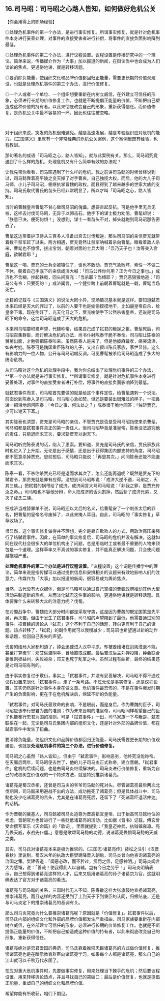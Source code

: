 ## 16.司马昭：司马昭之心路人皆知，如何做好危机公关
【你会用得上的职场经验】


◎处理危机事件的第一个办法，是进行事实修复。所谓事实修复，就是针对危机事件本身进行妥善处理，对事件的直接受害者进行补偿，将事件的直接负面影响降到最低。


◎处理危机事件的第二个办法，进行议程设置。议程设置是传播研究中的一个理论。简单来说，传播媒介作为「大事」加以报道的新闻，在舆论当中也会成为人们谈论的焦点。更通俗地讲，就是转移话题。


◎要消除负能量，使组织文化和品牌价值都回归正能量，需要更长期的价值观建设，也就是处理危机事件的第三个办法，进行价值修复。


◎一个人或者一个单位、一个组织想要重新在内树立威信，在外建立可信任的形象，必须进行长期的价值修复工作。也就是不断提倡正能量的价值，不断把自己塑造成这种价值的持有者。以此来彻底改变自己的形象，重新获得信任。而价值修复，是危机公关中最不容易的一环，因此也往往被忽略。


 


  



对于组织来说，突发的危机很难避免。越是高速发展，越是考验组织应对危机的能力。《三国演义》里就有一个非常经典的危机公关案例，这个案例里既有经验，也有教训。


那句著名的成语「司马昭之心，路人皆知」，就与此案例有关。那么，司马昭究竟遇到了什么样的危机，处理危机又有什么简单有效的办法呢？


让我先带你看看，司马昭遇到了什么样的危机。我之前讲司马懿的时候曾经说到过，司马懿靠着高平陵之变灭掉了对手曹爽，自己独揽大权。而后，他的大儿子司马师，小儿子司马昭，相继执掌曹魏的政权，而且得到了越来越多的世家大族的支持。司马氏取代曹氏的苗头已经非常明显了，所以才叫「司马昭之心，路人皆知」。


当时的曹魏皇帝曹髦不甘心做司马昭的傀儡，想要奋起反抗。可是他手里无兵无权，这样去讨伐司马昭，无异于以卵击石。他手下的谋士极力劝阻，曹髦却说：「朕意已决，便死何惧！」没想到，谋士一看苗头不对，掉头就跑到司马昭那告密去了。


曹髦这边带着护卫侍从三百多人准备出宫去讨伐叛逆，那头司马昭的亲信贾充就带着数千禁军赶了过来。两方相遇，贾充竟然让禁军呐喊着杀向曹髦。眼看着敌人杀来，曹髦也不惊慌，拔出宝剑，朝着对面的士兵大喝：「吾乃天子也！汝等突入宫庭，欲弑君耶？」


曹髦这一喝，贾充的士兵全被镇住了，谁也不敢动。贾充气急败坏，索性一不做二不休，朝着自己手底下的亲信成济大喊：「司马公养你何用？正为今日之事也。」成济也不含糊，抄起铁戟，回头问贾充：「当杀耶？当缚耶？」贾充恶狠狠地道：「司马公有令：只要死的！」成济闻言，一个健步跨上前朝着曹髦就是一戟，曹髦当场死亡。


史籍的记载与《三国演义》的说法大同小异，现场情况基本就是这样。要知道弑君本来已经是天大的罪过了，以前的人要干也是偷偷摸摸地干，比如逼皇帝自杀，给皇帝下毒。现在倒好了，光天化日之下，贾充唆使手下公然杀害皇帝，还说是司马昭下的命令，这给司马昭造成了天大的危机。


本来司马昭要积累声望，代魏称帝，结果自己成了弑君的叛逆之臣。曹髦死后，司马昭召集群臣，商讨解决危机的办法，尚书仆射陈泰干脆不奉命。司马昭让陈泰的舅舅出面，才勉强把陈泰叫来。虽然陈泰人是来了，但是他披麻戴孝，痛哭流涕，如丧考妣。陈泰可是魏国重臣陈群的儿子，又出自颍川陈氏家族，家世显赫。这么有影响力的一位人物，公开与司马昭唱反调，可见曹髦被杀给司马昭造成了多大的统治危机。


从司马昭对这个危机的处理手段中，我为你总结出了处理危机事件的三个办法，**第一个办法就是进行事实修复。**所谓事实修复，就是针对危机事件本身进行妥善处理，对事件的直接受害者进行补偿，将事件的直接负面影响降到最低。


就弑君事件而言，司马昭首先要做的就是给这个事件定性，给曹髦遇刺一个说法。前面说到陈泰入见司马昭，司马昭心急如焚，但还是要装出很难过的样子，一把鼻涕一把泪地询问陈泰：「今日之事，何法处之？」陈泰很干脆地回答：「独斩贾充，少可以谢天下耳。」


其实陈泰也清楚，贾充是司马昭的亲信，不管贾充是否是受司马昭指使来杀曹髦，司马昭都是弑君事件真正的第一责任人。但司马昭毕竟是准皇帝，陈泰没法追究他的责任，只能退而求其次，要求斩贾充以谢天下。


司马昭听完陈泰说的话，陷入了思索。要知道，贾充是司马氏的亲信，贾氏家族此时也进入了上升期。无论是出于感情，还是出于获得集团内部支持的角度，司马昭都不愿意杀掉贾充。思前想后，司马昭只能说：「再思其次。」问问陈泰还能不能退而求其次。


陈泰一看，不杀你杀贾充已经是退而求其次了，怎么还能再退呢？既然是贾充下的弑君令，那贾充就是罪有应得。没想到司马昭却说：「成济大逆不道，可剐之，灭其三族。」把弑君的锅甩给了成济。成济闻言大骂司马昭说：「非我之罪，是贾充传汝之命。」司马昭也不容他分辩，命人把成济的舌头割掉，然后斩了成济兄弟，又灭了成氏三族。


把成济当成替罪羊不说，司马昭还以太后的名义，给曹髦安了一个刺杀太后的罪名，把曹髦的皇帝名号废掉了，以此来掩人耳目。自此，司马昭的「事实修复」草草收场了。


很显然，这个事实修复做得并不理想，完全是靠自欺欺人的方式，用政治高压来强行了结弑君事件。因此，在简单的事实修复后，司马昭的危机并没有解决。这就如同在现代社会很多大的单位机构出了问题，总是用临时工或者最不重要的人物来顶包是一个道理。这样草率又不真诚的事实修复，并不能真正解决问题，只会使问题越拖越严重。


**处理危机事件的第二个办法是进行议程设置。**「议程设置」这个词是传播学中的理论，简单来说是指传媒可以通过提供信息和安排相关的议题来有效地影响人们的注意力。传媒作为「大事」加以报道的新闻，很容易成为舆论焦点。


当然，古代没有大众媒体，但是司马昭可以通过自己掌控的曹魏政府推动其他大型活动来制造新的热点，从而淡化弑君这件事的影响，更通俗地讲就是转移话题。具体要靠什么来转移大众的注意力呢？伐蜀。


在对蜀战争中，曹魏绝大部分时间都是采取守势，这是因为曹魏的既定国策是先平吴，再灭蜀。但由于发生了弑君事件，司马昭的声望降到了最低，他需要通过别的事件，把曹魏的舆论从「弑君」这个不利于自己的话题，转向更有利于自己的话题。热点转移了，「弑君」的副作用就可以慢慢减少；司马昭也希望通过新的动作和话题，捡回自己丢失的声望。


伐蜀的结局大家都知道了，钟会迅速进入汉中平原，却被姜维堵在剑阁进退不能，甚至打算撤军；邓艾偷渡阴平，冒险直取成都。最后蜀汉后主刘禅投降，钟会联合姜维割据益州，失败被杀；邓艾也死于乱军之中。虽然过程有曲折，最终的结果还是对司马昭有利的。


由于事实修复过于敷衍，事实上「弑君事件」并没有妥善解决，司马昭不得不通过议程设置来淡化「弑君事件」，走了一条弯路。不过无论是事实修复，还是议程设置，其实仍然是针对事件本身在做文章。危机事件最恐怖的，不是在事件爆发时期产生的负面影响，更在于在危机解决后，绵延不断的负能量。


「弑君事件」对司马氏最致命的影响，不是眼前，而是身后。作为曹魏的臣子，司马昭应该奉行忠君为国的准则；作为未来晋朝的准皇帝，司马昭同样希望自己的臣子也能奉行忠君为国的准则。可是「弑君事件」一出，司马家族一下与叛逆、弑君联系在一起，无论是司马氏集团内部的组织文化，还是针对外部的品牌价值，都在弑君事件中发生了扭曲。


要消除负能量，使组织文化和品牌价值都回归正能量，司马氏需要更长期的价值观建设，也就是**处理危机事件的第三个办法，进行价值修复。**


司马昭之心虽然「路人皆知」，但由于「弑君事件」影响恶劣，他终究没能称帝。在灭蜀后两年，司马昭便去世了，他的儿子司马炎正式称帝，建立晋朝。「弑君事件」危机的后续问题，也是由司马炎继续解决的。司马炎进行价值修复，重新为自己的政权树立价值观的一个特殊方法，就是特别推崇诸葛亮。


诸葛亮是蜀汉丞相，还曾是司马炎的爷爷司马懿的死对头。尽管诸葛亮最后两次北伐期间，司马懿采用避战不出的方法，成功拖死了诸葛亮；但是具体战斗中，司马懿也没少吃诸葛亮的苦头，尤其是在诸葛亮死后，还留下了「死诸葛吓退活仲达」的话柄。


作为晋朝的奠基人，司马懿被司马炎追尊为晋高祖宣皇帝。出于抬高司马懿地位的考虑，晋朝官方也曾进行了一些贬低诸葛亮的活动。比如据《晋书》记载，傅玄曾受命撰写军乐《天命篇》的「歌词」，里面就提到：「我皇迈神武，执钺镇雍凉。亮乃畏天威，永战先仆僵。」意思是歌颂司马懿的功德，说诸葛亮畏惧司马懿的天威之类。


其实，司马氏对诸葛亮本来是极为推崇的。《三国志·诸葛亮传》裴松之注引《汉晋春秋》里说到，蜀汉末年的执政大臣樊建降晋入朝后，司马炎曾向他咨询诸葛亮的治国之策。樊建答道：「闻恶必改，而不矜过，赏罚之信，足感神明。」司马炎闻言大为感慨，说：「善哉！使我得此人以自辅，岂有今日之劳乎！」司马炎明确表示，自己想得到诸葛亮这样的人才，后来又启用诸葛亮的孙子诸葛京为官，这就明确表达了官方对于诸葛亮的看法。


诸葛亮与司马懿的关系，三国时代无人不知。陈寿敢这样大张旗鼓地宣扬诸葛亮，推崇诸葛亮，而且这样的内容还受到了上到天子下到重臣的认同，归根结底，还是与司马炎定下的推崇诸葛亮的基调有关。


那么司马炎究竟为什么要推崇诸葛亮呢？原因就是「价值修复」。弑君事件以后，司马氏内部的组织文化和外部的品牌价值都发生严重扭曲，司马家族要重新在内部树立威信，在外部建立可信任的形象，必须进行长期的价值修复工作。也就是不断提倡正能量的价值，不断把自己塑造成这种价值的持有者，以此来彻底改变自己的形象，重新获得信任。


诸葛亮绝对是忠君爱国的典范，司马氏靠着推崇忠臣诸葛亮的方式做价值修复，推崇诸葛亮也是在暗示教育群臣向诸葛亮学习。如果每个人都是诸葛亮，那么自己的江山就可以千秋万代永固了。


在应对重大危机事件时，先要做事实修复，用来处理当下棘手的危机；然后要议程设置，用来转移舆论热点，并且寻找自己的突破口；最后是价值修复，也就是提倡正能量，重塑自己的组织文化和品牌价值。


希望你能有所收获，咱们下期见。

